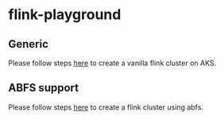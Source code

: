 # flink-playground

## Generic

Please follow steps [here](./generic/README.md) to create a vanilla flink cluster on AKS. 

## ABFS support

Please follow steps [here](./abfs-support/README.md) to create a flink cluster using abfs. 
